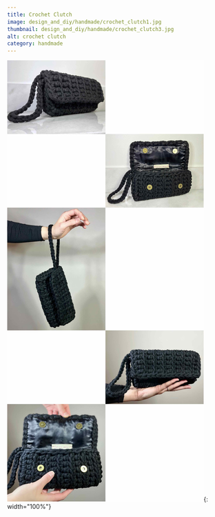 ```yaml
---
title: Crochet Clutch
image: design_and_diy/handmade/crochet_clutch1.jpg
thumbnail: design_and_diy/handmade/crochet_clutch3.jpg
alt: crochet clutch
category: handmade
---
```


![crochet clutch](./assets/img/design_and_diy/handmade/crochet_clutch2.jpg){: width="100%"}

